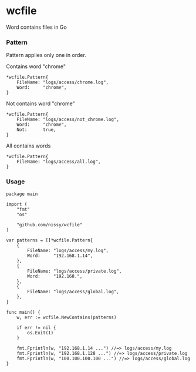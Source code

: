 # wcfile
Word contains files in Go


### Pattern
Pattern applies only one in order.  

Contains word "chrome"
```
*wcfile.Pattern{
    FileName: "logs/access/chrome.log",
    Word:     "chrome",
}
```

Not contains word "chrome"
```
*wcfile.Pattern{
    FileName: "logs/access/not_chrome.log",
    Word:     "chrome",
    Not:      true,
}
```

All contains words
```
*wcfile.Pattern{
    FileName: "logs/access/all.log",
}
```





### Usage

```
package main

import (
	"fmt"
	"os"

	"github.com/nissy/wcfile"
)

var patterns = []*wcfile.Pattern{
	{
		FileName: "logs/access/my.log",
		Word:     "192.168.1.14",
	},
	{
		FileName: "logs/access/private.log",
		Word:     "192.168.",
	},
	{
		FileName: "logs/access/global.log",
	},
}

func main() {
	w, err := wcfile.NewContains(patterns)

	if err != nil {
		os.Exit(1)
	}

	fmt.Fprintln(w, "192.168.1.14 ...") //=> logs/access/my.log
	fmt.Fprintln(w, "192.168.1.128 ...") //=> logs/access/private.log
	fmt.Fprintln(w, "100.100.100.100 ...") //=> logs/access/global.log
}
```